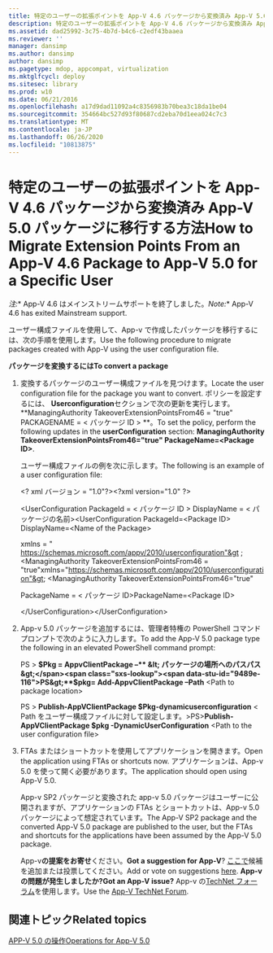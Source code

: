 ```yaml
---
title: 特定のユーザーの拡張ポイントを App-V 4.6 パッケージから変換済み App-V 5.0 パッケージに移行する方法
description: 特定のユーザーの拡張ポイントを App-V 4.6 パッケージから変換済み App-V 5.0 パッケージに移行する方法
ms.assetid: dad25992-3c75-4b7d-b4c6-c2edf43baaea
ms.reviewer: ''
manager: dansimp
ms.author: dansimp
author: dansimp
ms.pagetype: mdop, appcompat, virtualization
ms.mktglfcycl: deploy
ms.sitesec: library
ms.prod: w10
ms.date: 06/21/2016
ms.openlocfilehash: a17d9dad11092a4c8356983b70bea3c18da1be04
ms.sourcegitcommit: 354664bc527d93f80687cd2eba70d1eea024c7c3
ms.translationtype: MT
ms.contentlocale: ja-JP
ms.lasthandoff: 06/26/2020
ms.locfileid: "10813875"
---
```

# <span data-ttu-id="9489e-103">特定のユーザーの拡張ポイントを App-V 4.6 パッケージから変換済み App-V 5.0 パッケージに移行する方法</span><span class="sxs-lookup"><span data-stu-id="9489e-103">How to Migrate Extension Points From an App-V 4.6 Package to App-V 5.0 for a Specific User</span></span>

<span data-ttu-id="9489e-104">*注:*\* App-V 4.6 はメインストリームサポートを終了しました。</span><span class="sxs-lookup"><span data-stu-id="9489e-104">*Note:*\* App-V 4.6 has exited Mainstream support.</span></span>

<span data-ttu-id="9489e-105">ユーザー構成ファイルを使用して、App-v で作成したパッケージを移行するには、次の手順を使用します。</span><span class="sxs-lookup"><span data-stu-id="9489e-105">Use the following procedure to migrate packages created with App-V using the user configuration file.</span></span>

**<span data-ttu-id="9489e-106">パッケージを変換するには</span><span class="sxs-lookup"><span data-stu-id="9489e-106">To convert a package</span></span>**

1. <span data-ttu-id="9489e-107">変換するパッケージのユーザー構成ファイルを見つけます。</span><span class="sxs-lookup"><span data-stu-id="9489e-107">Locate the user configuration file for the package you want to convert.</span></span> <span data-ttu-id="9489e-108">ポリシーを設定するには、 **Userconfiguration**セクションで次の更新を実行します。 \*\*ManagingAuthority TakeoverExtensionPointsFrom46 = "true" PACKAGENAME = &lt; パッケージ ID &gt; \*\*。</span><span class="sxs-lookup"><span data-stu-id="9489e-108">To set the policy, perform the following updates in the **userConfiguration** section: **ManagingAuthority TakeoverExtensionPointsFrom46="true" PackageName=&lt;Package ID&gt;**.</span></span>

   <span data-ttu-id="9489e-109">ユーザー構成ファイルの例を次に示します。</span><span class="sxs-lookup"><span data-stu-id="9489e-109">The following is an example of a user configuration file:</span></span>

   <span data-ttu-id="9489e-110">&lt;? xml バージョン = "1.0"?&gt;</span><span class="sxs-lookup"><span data-stu-id="9489e-110">&lt;?xml version="1.0" ?&gt;</span></span>

   <span data-ttu-id="9489e-111">&lt;UserConfiguration PackageId = &lt; パッケージ ID &gt; DisplayName = &lt; パッケージの名前&gt;</span><span class="sxs-lookup"><span data-stu-id="9489e-111">&lt;UserConfiguration PackageId=&lt;Package ID&gt; DisplayName=&lt;Name of the Package&gt;</span></span>

   <span data-ttu-id="9489e-112">xmlns = " <https://schemas.microsoft.com/appv/2010/userconfiguration"&gt> ; &lt;ManagingAuthority TakeoverExtensionPointsFrom46 = "true"</span><span class="sxs-lookup"><span data-stu-id="9489e-112">xmlns="<https://schemas.microsoft.com/appv/2010/userconfiguration"&gt>; &lt;ManagingAuthority TakeoverExtensionPointsFrom46="true"</span></span>

   <span data-ttu-id="9489e-113">PackageName = &lt; パッケージ ID&gt;</span><span class="sxs-lookup"><span data-stu-id="9489e-113">PackageName=&lt;Package ID&gt;</span></span>

   <span data-ttu-id="9489e-114">&lt;/UserConfiguration&gt;</span><span class="sxs-lookup"><span data-stu-id="9489e-114">&lt;/UserConfiguration&gt;</span></span>

2. <span data-ttu-id="9489e-115">App-v 5.0 パッケージを追加するには、管理者特権の PowerShell コマンドプロンプトで次のように入力します。</span><span class="sxs-lookup"><span data-stu-id="9489e-115">To add the App-V 5.0 package type the following in an elevated PowerShell command prompt:</span></span>

   <span data-ttu-id="9489e-116">PS &gt; **$Pkg = AppvClientPackage –** &lt; パッケージの場所へのパスパス&gt;</span><span class="sxs-lookup"><span data-stu-id="9489e-116">PS&gt;**$pkg= Add-AppvClientPackage –Path** &lt;Path to package location&gt;</span></span>

   <span data-ttu-id="9489e-117">PS &gt; **Publish-AppVClientPackage $Pkg-dynamicuserconfiguration** &lt; Path をユーザー構成ファイルに対して設定します。&gt;</span><span class="sxs-lookup"><span data-stu-id="9489e-117">PS&gt;**Publish-AppVClientPackage $pkg -DynamicUserConfiguration** &lt;Path to the user configuration file&gt;</span></span>

3. <span data-ttu-id="9489e-118">FTAs またはショートカットを使用してアプリケーションを開きます。</span><span class="sxs-lookup"><span data-stu-id="9489e-118">Open the application using FTAs or shortcuts now.</span></span> <span data-ttu-id="9489e-119">アプリケーションは、App-v 5.0 を使って開く必要があります。</span><span class="sxs-lookup"><span data-stu-id="9489e-119">The application should open using App-V 5.0.</span></span>

   <span data-ttu-id="9489e-120">App-v SP2 パッケージと変換された app-v 5.0 パッケージはユーザーに公開されますが、アプリケーションの FTAs とショートカットは、App-v 5.0 パッケージによって想定されています。</span><span class="sxs-lookup"><span data-stu-id="9489e-120">The App-V SP2 package and the converted App-V 5.0 package are published to the user, but the FTAs and shortcuts for the applications have been assumed by the App-V 5.0 package.</span></span>

   <span data-ttu-id="9489e-121">App-v**の提案をお寄せ**ください。</span><span class="sxs-lookup"><span data-stu-id="9489e-121">**Got a suggestion for App-V**?</span></span> <span data-ttu-id="9489e-122">[ここで](http://appv.uservoice.com/forums/280448-microsoft-application-virtualization)候補を追加または投票してください。</span><span class="sxs-lookup"><span data-stu-id="9489e-122">Add or vote on suggestions [here](http://appv.uservoice.com/forums/280448-microsoft-application-virtualization).</span></span> **<span data-ttu-id="9489e-123">App-v の問題が発生しましたか?</span><span class="sxs-lookup"><span data-stu-id="9489e-123">Got an App-V issue?</span></span>** <span data-ttu-id="9489e-124">App-v の[TechNet フォーラム](https://social.technet.microsoft.com/Forums/home?forum=mdopappv)を使用します。</span><span class="sxs-lookup"><span data-stu-id="9489e-124">Use the [App-V TechNet Forum](https://social.technet.microsoft.com/Forums/home?forum=mdopappv).</span></span>

## <span data-ttu-id="9489e-125">関連トピック</span><span class="sxs-lookup"><span data-stu-id="9489e-125">Related topics</span></span>


[<span data-ttu-id="9489e-126">APP-V 5.0 の操作</span><span class="sxs-lookup"><span data-stu-id="9489e-126">Operations for App-V 5.0</span></span>](operations-for-app-v-50.md)

 

 





